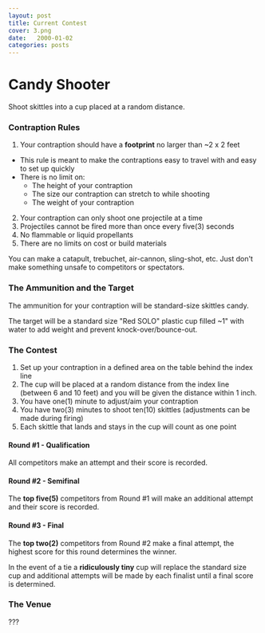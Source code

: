 ```yaml
---
layout: post
title: Current Contest
cover: 3.png
date:   2000-01-02
categories: posts
---
```


# Candy Shooter

Shoot skittles into a cup placed at a random distance.

### Contraption Rules

 1. Your contraption should have a **footprint** no larger than ~2 x 2 feet
   - This rule is meant to make the contraptions easy to travel with and easy to set up quickly
   - There is no limit on:
     - The height of your contraption
     - The size our contraption can stretch to while shooting
     - The weight of your contraption
 2. Your contraption can only shoot one projectile at a time
 3. Projectiles cannot be fired more than once every five(3) seconds
 4. No flammable or liquid propellants
 5. There are no limits on cost or build materials

You can make a catapult, trebuchet, air-cannon, sling-shot, etc. Just don't make something unsafe to competitors or spectators.

### The Ammunition and the Target

The ammunition for your contraption will be standard-size skittles candy.

The target will be a standard size "Red SOLO" plastic cup filled ~1" with water to add weight and prevent knock-over/bounce-out.

### The Contest

 1. Set up your contraption in a defined area on the table behind the index line
 2. The cup will be placed at a random distance from the index line (between 6 and 10 feet) and you will be given the distance within 1 inch.
 3. You have one(1) minute to adjust/aim your contraption
 4. You have two(3) minutes to shoot ten(10) skittles (adjustments can be made during firing)
 5. Each skittle that lands and stays in the cup will count as one point

#### Round #1 - Qualification

All competitors make an attempt and their score is recorded.

#### Round #2 - Semifinal

The **top five(5)** competitors from Round #1 will make an additional attempt and their score is recorded.

#### Round #3 - Final

The **top two(2)** competitors from Round #2 make a final attempt, the highest score for this round determines the winner.

In the event of a tie a **ridiculously tiny** cup will replace the standard size cup and additional attempts will be made by each finalist until a final score is determined.

### The Venue

???
